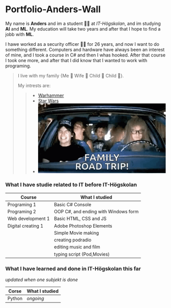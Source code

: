 # Portfolio-Anders-Wall

My name is **Anders** and im a student :man_student: at *IT-Högskolan*, and im studying **AI** and **ML**.
My education will take two years and after that I hope to find a jobb with **ML**.

I hawe worked as a security officer :guardsman: for 26 years, and now I want to do something different.
Computers and hardware have always been an interest of mine, and I took a course in C# and then I whas hooked.
After that course I took one more, and after that I did know that I wanted to work with programing.

>I live with my family {Me :man: Wife :woman: Child :boy: Child :girl:}.
>
>My intrests are:
>
>   >- [Warhammer](https://en.wikipedia.org/wiki/Warhammer_40,000)
>   >- [Star Wars](https://sv.wikipedia.org/wiki/Star_Wars)
>   >- ![Roadtripps](assets/waynes-world-mike-myers.gif)

### What I have studie related to IT before IT-Högskolan ###

Course | What I studied  | 
--- | --- |
Programing 1 | Basic C# Console |
Programing 2 | OOP C#, and ending with Windows form |
Web development 1 | Basic HTML, CSS and JS |
Digital creating 1 | Adobe Photoshop Elements |
| | Simple Movie making| 
| |creating podradio|
| | editing music and film|
| | typing script (Pod,Movies)|

### What I have learned and done in IT-Högskolan this far ###

*updated when one subjekt is done*

Corse | What I studied  | 
--- | --- |
Python | *ongoing*|





